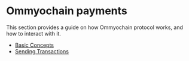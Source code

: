 # Ommyochain payments

This section provides a guide on how Ommyochain protocol works, and how to interact with it.

- [Basic Concepts](./basic)
- [Sending Transactions](./sending_transactions)
